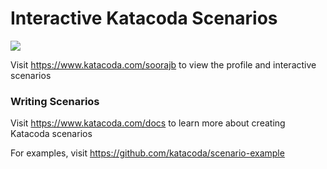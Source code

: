 # Interactive Katacoda Scenarios

[![](http://shields.katacoda.com/katacoda/soorajb/count.svg)](https://www.katacoda.com/soorajb "Get your profile on Katacoda.com")

Visit https://www.katacoda.com/soorajb to view the profile and interactive scenarios

### Writing Scenarios
Visit https://www.katacoda.com/docs to learn more about creating Katacoda scenarios

For examples, visit https://github.com/katacoda/scenario-example
